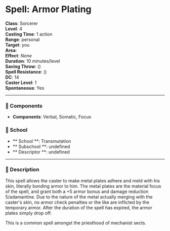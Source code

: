 
# Spell: Armor Plating
**Class**: Sorcerer  
**Level**: 4  
**Casting Time**: 1 action  
**Range**: personal  
**Target**: you  
**Area**:   
**Effect**: _None_  
**Duration**: 10 minutes/level  
**Saving Throw**:  ()  
**Spell Resistance**:  ()  
**DC**: 14  
**Caster Level**: 1  
**Spontaneous**: Yes

---

### 🔮 Components
- **Components**: Verbal, Somatic, Focus

### 🏫 School
- ** School **: Transmutation
- ** Subschool **: undefined
- ** Descriptor **: undefined
---

### 📜 Description
This spell allows the caster to make metal plates adhere and meld with his skin, literally bonding armor to him. The metal plates are the material focus of the spell, and grant both a +5 armor bonus and damage reduction 5/adamantine. Due to the nature of the metal actually merging with the caster's skin, no armor check penalties or the like are inflicted by the temporary armor. After the duration of the spell has expired, the armor plates simply drop off.

This is a common spell amongst the priesthood of mechanist sects.
